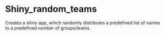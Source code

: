 # Shiny_random_teams
Creates a shiny app, which randomly distributes a predefined list of names to a predefined number of groups/teams.
